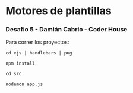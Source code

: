 # Motores de plantillas
### Desafio 5 - Damián Cabrio - Coder House

Para correr los proyectos:

    cd ejs | handlebars | pug

    npm install

    cd src

    nodemon app.js
